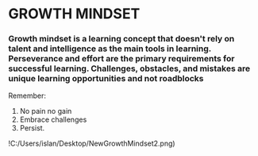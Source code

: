 # **GROWTH MINDSET**
### Growth mindset is a learning concept that doesn't rely on talent and intelligence as the main tools in learning. Perseverance and effort are the primary requirements for successful learning. Challenges, obstacles, and mistakes are unique learning opportunities and not roadblocks 

Remember:
1. No pain no gain
2. Embrace challenges
3. Persist.

!C:/Users/islan/Desktop/NewGrowthMindset2.png)


